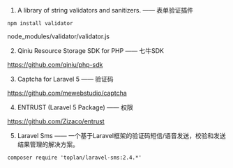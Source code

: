 
1. A library of string validators and sanitizers. —— 表单验证插件

```
npm install validator
```
node_modules/validator/validator.js

2. Qiniu Resource Storage SDK for PHP —— 七牛SDK

https://github.com/qiniu/php-sdk

3. Captcha for Laravel 5 —— 验证码

https://github.com/mewebstudio/captcha

4. ENTRUST (Laravel 5 Package) —— 权限

https://github.com/Zizaco/entrust

5. Laravel Sms —— 一个基于Laravel框架的验证码短信/语音发送，校验和发送结果管理的解决方案。

```
composer require 'toplan/laravel-sms:2.4.*'
```